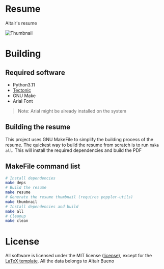 # Resume

Altair's resume

![Thumbnail](https://github.com/Altair-Bueno/resume/releases/download/latest/thumbnail.png)

# Building

## Required software

- Python3.11
- [Tectonic](https://github.com/tectonic-typesetting/tectonic)
- GNU Make
- Arial Font

> Note: Arial might be already installed on the system

## Building the resume

This project uses GNU MakeFile to simplify the building process of the resume.
The quickest way to build the resume from scratch is to run `make all`. This
will install the required dependencies and build the PDF

## MakeFile command list

```bash
# Install dependencies
make deps
# Build the resume
make resume
# Generate the resume thumbnail (requires poppler-utils)
make thumbnail
# Install dependencies and build
make all
# Cleanup
make clean
```

# License

All software is licensed under the MIT license ([license](LICENSE)), except for
the [LaTeX template](templates/README.md#license). All the data belongs to
Altair Bueno
